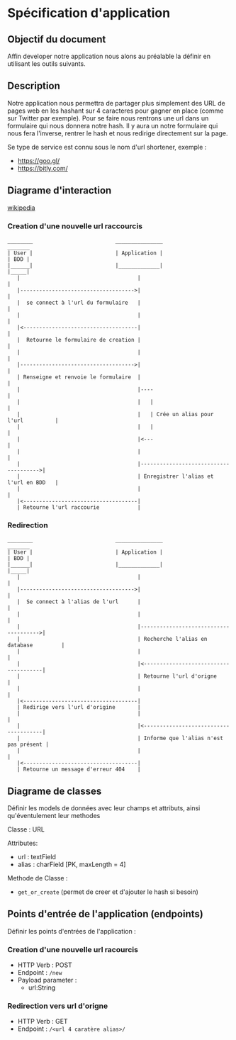 # Spécification d'application

## Objectif du document

Affin developer notre application nous alons au préalable la définir en utilisant les outils suivants.

## Description

Notre application nous permettra de partager plus simplement des URL de pages web en les hashant sur 4 caracteres pour gagner en place (comme sur Twitter par exemple). Pour se faire nous rentrons une url dans un formulaire qui nous donnera notre hash. Il y aura un notre formulaire qui nous fera l'inverse, rentrer le hash et nous redirige directement sur la page.

Se type de service est connu sous le nom d'url shortener, exemple :

- https://goo.gl/
- https://bitly.com/

## Diagrame d'interaction

[wikipedia](https://en.wikipedia.org/wiki/Unified_Modeling_Language#Interaction_diagrams)

### Creation d'une nouvelle url raccourcis

```
________                          _______________                             _______
| User |                          | Application |                             | BDD |
|______|                          |_____________|                             |_____|
   |                                     |                                       |
   |------------------------------------>|                                       |
   |  se connect à l'url du formulaire   |                                       |
   |                                     |                                       |
   |<------------------------------------|                                       |
   |  Retourne le formulaire de creation |                                       |
   |                                     |                                       |
   |------------------------------------>|                                       |
   | Renseigne et renvoie le formulaire  |                                       |
   |                                     |----                                   |
   |                                     |   |                                   |
   |                                     |   | Crée un alias pour l'url          |
   |                                     |   |                                   |
   |                                     |<---                                   |
   |                                     |                                       |
   |                                     |-------------------------------------->|
   |                                     | Enregistrer l'alias et l'url en BDD   |
   |                                     |                                       |
   |<------------------------------------|
   | Retourne l'url raccourie            |
```

### Redirection

```
________                          _______________                             _______
| User |                          | Application |                             | BDD |
|______|                          |_____________|                             |_____|
   |                                     |                                       |
   |------------------------------------>|                                       |
   |  Se connect à l'alias de l'url      |                                       |
   |                                     |                                       |
   |                                     |-------------------------------------->|
   |                                     | Recherche l'alias en database         |
   |                                     |                                       |
   |                                     |<--------------------------------------|
   |                                     | Retourne l'url d'origne               |
   |                                     |                                       |
   |<------------------------------------|
   | Redirige vers l'url d'origine       |
   |                                     |                                       |
   |                                     |<--------------------------------------|
   |                                     | Informe que l'alias n'est pas présent |
   |                                     |                                       |
   |<------------------------------------|
   | Retourne un message d'erreur 404    |
```


## Diagrame de classes

Définir les models de données avec leur champs et attributs, ainsi qu'éventulement leur methodes

Classe : URL

Attributes:

- url : textField
- alias : charField [PK, maxLength = 4]

Methode de Classe : 

- `get_or_create` (permet de creer et d'ajouter le hash si besoin)


## Points d'entrée de l'application (endpoints)

Définir les points d'entrées de l'application :

### Creation d'une nouvelle url racourcis

- HTTP Verb : POST
- Endpoint : `/new`
- Payload parameter :
	- url:String

### Redirection vers url d'origne

- HTTP Verb : GET
- Endpoint : `/<url 4 caratère alias>/`
